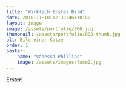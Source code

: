 ```yaml
---
title: "Wirklich Erstes Bild"
date: 2018-11-18T12:33:46+10:00
layout: image
image: /assets/portfolio/800.jpg
thumbnail: /assets/portfolio/800-thumb.jpg
alt: Bild einer Katze
order: 1
poster:
    name: "Vanessa Phillips"
    image: /assets/images/face2.jpg
---
```


Erster!
